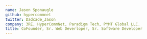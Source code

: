 ```yaml
---
name: Jason Sponaugle
github: hypercommnet
twitter: Dadcade_Jason
company: 3RE, HyperCommNet, Paradigm Tech, PYMT Global LLC.
title: CoFounder, Sr. Web Deverloper, Sr. Software Developer
---
```

